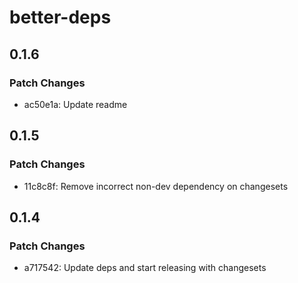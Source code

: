 # better-deps

## 0.1.6

### Patch Changes

- ac50e1a: Update readme

## 0.1.5

### Patch Changes

- 11c8c8f: Remove incorrect non-dev dependency on changesets

## 0.1.4

### Patch Changes

- a717542: Update deps and start releasing with changesets
